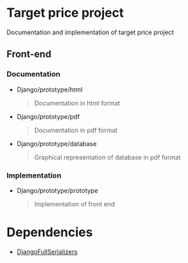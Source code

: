 # Target price project

Documentation and implementation of target price project

## Front-end

### Documentation

* Django/prototype/html

  > Documentation in html format

* Django/prototype/pdf

  > Documentation in pdf format

* Django/prototype/database

  > Graphical representation of database in pdf format

### Implementation

* Django/prototype/prototype

  > Implementation of front end

# Dependencies

* [DjangoFullSerializers](http://code.google.com/p/wadofstuff/wiki/DjangoFullSerializers)
